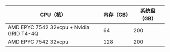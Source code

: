 | CPU（核） | 内存（GB） | 系统盘（GB） |
|-----|-----|-----------|
| AMD EPYC 7542 32vcpu + Nvidia GRID T4-4Q | 64 | 200 |
| AMD EPYC 7542 32vcpu | 128 | 200 |

